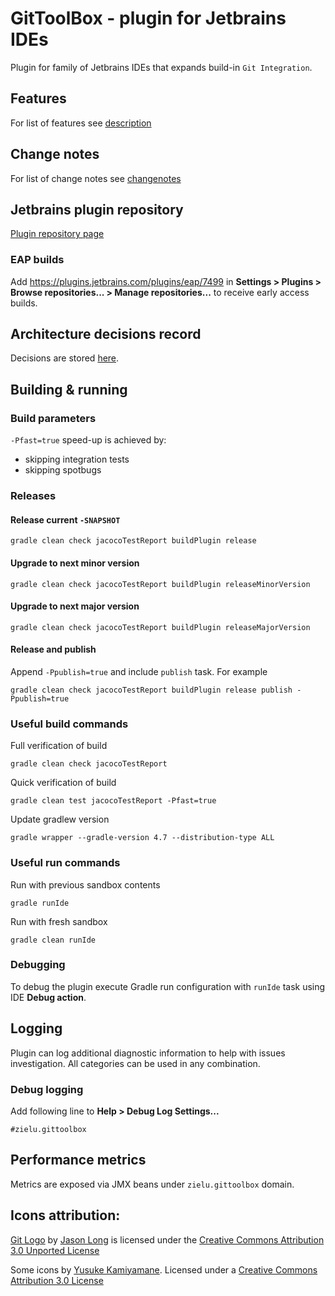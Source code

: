 GitToolBox - plugin for Jetbrains IDEs
======================================
Plugin for family of Jetbrains IDEs that expands build-in `Git Integration`.

## Features
For list of features see [description](./GitToolBox/description.html)

## Change notes
For list of change notes see [changenotes](./GitToolBox/change-notes.html)

## Jetbrains plugin repository
[Plugin repository page](https://plugins.jetbrains.com/plugin/7499-gittoolbox)

### EAP builds
Add https://plugins.jetbrains.com/plugins/eap/7499 in **Settings > Plugins > Browse repositories... > Manage 
repositories...** to receive early access builds.

## Architecture decisions record
Decisions are stored [here](./GitToolBox/doc/arch).

## Building & running

### Build parameters
```-Pfast=true``` speed-up is achieved by:
* skipping integration tests 
* skipping spotbugs

### Releases

#### Release current `-SNAPSHOT`
```
gradle clean check jacocoTestReport buildPlugin release
```
#### Upgrade to next minor version
```
gradle clean check jacocoTestReport buildPlugin releaseMinorVersion
```
#### Upgrade to next major version
```
gradle clean check jacocoTestReport buildPlugin releaseMajorVersion
```

#### Release and publish
Append ```-Ppublish=true``` and include ```publish``` task.
For example
```
gradle clean check jacocoTestReport buildPlugin release publish -Ppublish=true
```

### Useful build commands
Full verification of build
```
gradle clean check jacocoTestReport
```
Quick verification of build
```
gradle clean test jacocoTestReport -Pfast=true
```
Update gradlew version
```
gradle wrapper --gradle-version 4.7 --distribution-type ALL
```

### Useful run commands
Run with previous sandbox contents
```
gradle runIde
```
Run with fresh sandbox
```
gradle clean runIde
```

### Debugging
To debug the plugin execute Gradle run configuration with `runIde` task using IDE **Debug action**.

## Logging
Plugin can log additional diagnostic information to help with issues investigation. All categories can be used in any combination.

### Debug logging
Add following line to **Help > Debug Log Settings...**
```
#zielu.gittoolbox
```

## Performance metrics
Metrics are exposed via JMX beans under `zielu.gittoolbox` domain.

## Icons attribution:

[Git Logo](https://git-scm.com/downloads/logos) by [Jason Long](https://twitter.com/jasonlong) is licensed under the [Creative Commons Attribution 3.0 Unported License](https://creativecommons.org/licenses/by/3.0/)

Some icons by [Yusuke Kamiyamane](http://p.yusukekamiyamane.com). Licensed under a [Creative Commons Attribution 3.0 License](http://creativecommons.org/licenses/by/3.0/)
